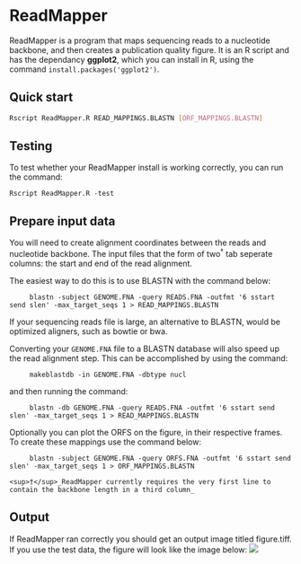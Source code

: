 # ReadMapper
ReadMapper is a program that maps sequencing reads to a nucleotide backbone, and then creates a publication quality figure.  It is an R script and has the dependancy **ggplot2**, which you can install in R, using the command `install.packages('ggplot2')`.

## Quick start
```sh
Rscript ReadMapper.R READ_MAPPINGS.BLASTN [ORF_MAPPINGS.BLASTN]
```

## Testing
To test whether your ReadMapper install is working correctly, you can run the command:
```
Rscript ReadMapper.R -test
```


## Prepare input data    
You will need to create alignment coordinates between the reads and nucleotide backbone.
The input files that the form of two<sup>†</sup> tab seperate columns: the start and end of the read alignment.

The easiest way to do this is to use BLASTN with the command below:
```
     blastn -subject GENOME.FNA -query READS.FNA -outfmt '6 sstart send slen' -max_target_seqs 1 > READ_MAPPINGS.BLASTN
```
If your sequencing reads file is large, an alternative to BLASTN, would be optimized aligners, such as bowtie or bwa.

Converting your `GENOME.FNA` file to a BLASTN database will also speed up the read alignment step. This can be accomplished
by using the command:
```
     makeblastdb -in GENOME.FNA -dbtype nucl
```
and then running the command:
```
     blastn -db GENOME.FNA -query READS.FNA -outfmt '6 sstart send slen' -max_target_seqs 1 > READ_MAPPINGS.BLASTN
```

                
Optionally you can plot the ORFS on the figure, in their respective frames.
To create these mappings use the command below:
```
     blastn -subject GENOME.FNA -query ORFS.FNA -outfmt '6 sstart send slen' -max_target_seqs 1 > ORF_MAPPINGS.BLASTN
```

    <sup>†</sup>_ReadMapper currently requires the very first line to contain the backbone length in a third column_
## Output
If ReadMapper ran correctly you should get an output image titled figure.tiff.  If you use the test data, the figure will
look like the image below:
![](https://github.com/deprekate/ReadMapper/blob/master/figure.png)

